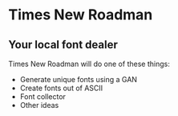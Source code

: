 # Times New Roadman
## Your local font dealer

Times New Roadman will do one of these things:
- Generate unique fonts using a GAN
- Create fonts out of ASCII
- Font collector
- Other ideas
